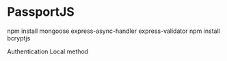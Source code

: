 # PassportJS

npm install mongoose express-async-handler express-validator
npm install bcryptjs

Authentication
Local method
